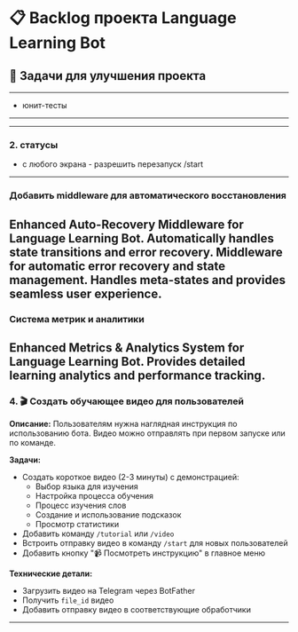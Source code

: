 # 📋 Backlog проекта Language Learning Bot

## 🎯 Задачи для улучшения проекта



---
- юнит-тесты

---

---
### 2. статусы
- с любого экрана - разрешить перезапуск /start

---

### Добавить middleware для автоматического восстановления
Enhanced Auto-Recovery Middleware for Language Learning Bot.
Automatically handles state transitions and error recovery.
Middleware for automatic error recovery and state management.
    Handles meta-states and provides seamless user experience.
---
### Система метрик и аналитики
Enhanced Metrics & Analytics System for Language Learning Bot.
Provides detailed learning analytics and performance tracking.
---

### 4. 🎬 **Создать обучающее видео для пользователей**

**Описание:** Пользователям нужна наглядная инструкция по использованию бота. Видео можно отправлять при первом запуске или по команде.

**Задачи:**
- Создать короткое видео (2-3 минуты) с демонстрацией:
  - Выбор языка для изучения
  - Настройка процесса обучения
  - Процесс изучения слов
  - Создание и использование подсказок
  - Просмотр статистики
- Добавить команду `/tutorial` или `/video`
- Встроить отправку видео в команду `/start` для новых пользователей
- Добавить кнопку "📹 Посмотреть инструкцию" в главное меню

**Технические детали:**
- Загрузить видео на Telegram через BotFather
- Получить `file_id` видео
- Добавить отправку видео в соответствующие обработчики

---



